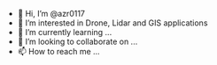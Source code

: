 - 👋 Hi, I’m @azr0117
- 👀 I’m interested in Drone, Lidar and GIS applications
- 🌱 I’m currently learning ...
- 💞️ I’m looking to collaborate on ...
- 📫 How to reach me ...

<!---
azr0117/azr0117 is a ✨ special ✨ repository because its `README.md` (this file) appears on your GitHub profile.
You can click the Preview link to take a look at your changes.
--->
